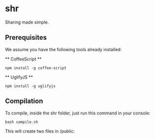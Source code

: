 shr
===

Sharing made simple.

## Prerequisites

We assume you have the following tools already installed:

** CoffeeScript **

    npm install -g coffee-script

** UglifyJS **
  
    npm install -g uglifyjs

## Compilation

To compile, inside the shr folder, just run this command in your console:

    bash compile.sh

This will create two files in /public: